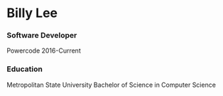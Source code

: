 Billy Lee
======
### Software Developer
Powercode 2016-Current

### Education
Metropolitan State University
Bachelor of Science in Computer Science 
